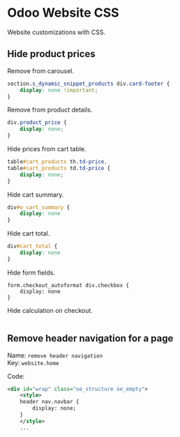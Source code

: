 # Odoo Website CSS
Website customizations with CSS.

## Hide product prices

Remove from carousel.

```css
section.s_dynamic_snippet_products div.card-footer {
	display: none !important;
}
```

Remove from product details.

```css
div.product_price {
	display: none;
}
```

Hide prices from cart table.

```css
table#cart_products th.td-price,
table#cart_products td.td-price {
	display: none;
}
```

Hide cart summary.

```css
div#o_cart_summary {
	display: none
}
```

Hide cart total.

```css
div#cart_total {
	display: none
}
```

Hide form fields.

```
form.checkout_autoformat div.checkbox {
	display: none
}
```

Hide calculation on checkout.

```

```

## Remove header navigation for a page

Name: `remove header navigation`  
Key: `website.home`  

Code:
```xml
<div id="wrap" class="oe_structure oe_empty">
	<style>
	header nav.navbar {  
		display: none;  
	}
	</style>
	...
```
